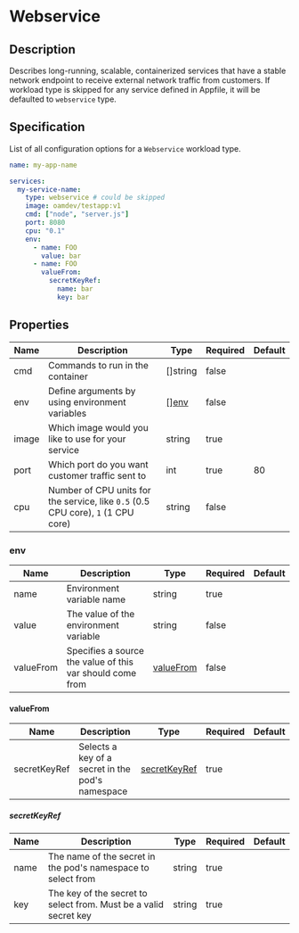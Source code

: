 # Webservice

## Description

Describes long-running, scalable, containerized services that have a stable network endpoint to receive external network traffic from customers. If workload type is skipped for any service defined in Appfile, it will be defaulted to `webservice` type.

## Specification

List of all configuration options for a `Webservice` workload type.

```yaml
name: my-app-name

services:
  my-service-name:
    type: webservice # could be skipped
    image: oamdev/testapp:v1
    cmd: ["node", "server.js"]
    port: 8080
    cpu: "0.1"
    env:
      - name: FOO
        value: bar
      - name: FOO
        valueFrom:
          secretKeyRef:
            name: bar
            key: bar
```

## Properties

Name | Description | Type | Required | Default 
------------ | ------------- | ------------- | ------------- | ------------- 
 cmd | Commands to run in the container | []string | false |  
 env | Define arguments by using environment variables | [[]env](#env) | false |  
 image | Which image would you like to use for your service | string | true |  
 port | Which port do you want customer traffic sent to | int | true | 80 
 cpu | Number of CPU units for the service, like `0.5` (0.5 CPU core), `1` (1 CPU core) | string | false |  


### env

Name | Description | Type | Required | Default 
------------ | ------------- | ------------- | ------------- | ------------- 
 name | Environment variable name | string | true |  
 value | The value of the environment variable | string | false |  
 valueFrom | Specifies a source the value of this var should come from | [valueFrom](#valueFrom) | false |  


#### valueFrom

Name | Description | Type | Required | Default 
------------ | ------------- | ------------- | ------------- | ------------- 
 secretKeyRef | Selects a key of a secret in the pod's namespace | [secretKeyRef](#secretKeyRef) | true |  


##### secretKeyRef

Name | Description | Type | Required | Default 
------------ | ------------- | ------------- | ------------- | ------------- 
 name | The name of the secret in the pod's namespace to select from | string | true |  
 key | The key of the secret to select from. Must be a valid secret key | string | true |  
